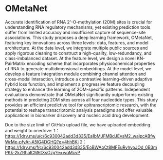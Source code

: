 # OMetaNet
Accurate identification of RNA 2'-O-methylation (2OM) sites is crucial for understanding RNA regulatory mechanisms, yet existing prediction tools suffer from limited accuracy and insufficient capture of sequence-site associations. This study proposes a deep learning framework, OMetaNet, featuring key innovations across three levels: data, features, and model architecture. At the data level, we integrate multiple public sources and apply rigorous cleaning to construct a high-quality, low-redundancy, and class-imbalanced dataset. At the feature level, we design a novel KN-PairMatrix encoding scheme that incorporates physicochemical properties of RNA to generate multidimensional embeddings. At the model level, we develop a feature integration module combining channel attention and cross-modal interaction, introduce a contrastive learning–driven adaptive hybrid loss function, and implement a progressive feature decoupling strategy to enhance the learning of 2OM-specific patterns. Independent evaluations demonstrate that OMetaNet significantly outperforms existing methods in predicting 2OM sites across all four nucleotide types. This study provides an efficient predictive tool for epitranscriptomic research, with the potential to reshape transcriptomic analysis paradigms and offer valuable applications in biomarker discovery and nucleic acid drug development.

Due to the size limit of GitHub upload file, we have uploaded embedding and weight to onedrive:
1：https://1drv.ms/u/c/6c930042add3d335/Ea1bMJFMBdJEvsM2_walpcABfwWrMe-pfyAr-A5lG4DGHQ?e=4hhBKi
2：https://1drv.ms/f/c/6c930042add3d335/EoBWAoCt8MFEuRvhvoJOd_0B3mPKk-2kZRhaICM6tXsOzg?e=wqMcvP
